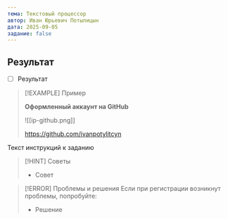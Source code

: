 ```yaml
---
тема: Текстовый процессор
автор: Иван Юрьевич Потылицын
дата: 2025-09-05
задание: false
---
```


## Результат

- [ ] Результат

> [!EXAMPLE] Пример
> 
> **Оформленный аккаунт на GitHub**
> 
> ![[ip-github.png]]
> 
> https://github.com/ivanpotylitcyn

Текст инструкций к заданию

> [!HINT] Советы
> - Совет

> [!ERROR] Проблемы и решения
> Если при регистрации возникнут проблемы, попробуйте:
> - Решение

